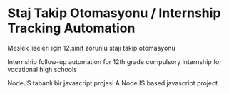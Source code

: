 # Staj Takip Otomasyonu / Internship Tracking Automation
Meslek liseleri için 12.sınıf zorunlu stajı takip otomasyonu

Internship follow-up automation for 12th grade compulsory internship for vocational high schools

NodeJS tabanlı bir javascript projesi
A NodeJS based javascript project
